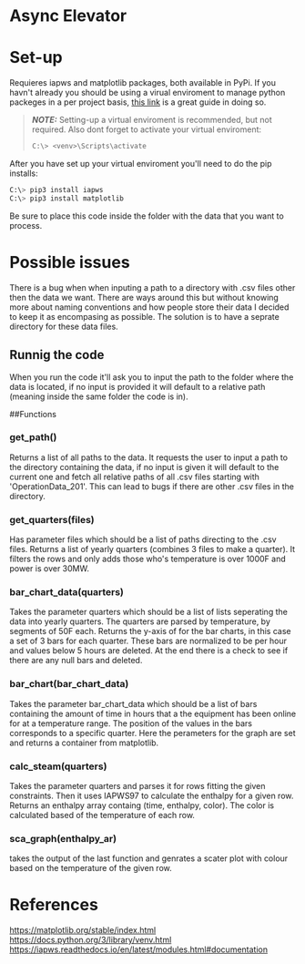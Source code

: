 # Async Elevator

# Set-up
Requieres iapws and matplotlib packages, both available in PyPi. If you havn't already you should be using a virual enviroment to manage python packeges in a per project basis, [this link](https://docs.python.org/3/library/venv.html) is a great guide in doing so. 
> **_NOTE:_**  Setting-up a virtual enviroment is recommended, but not required. Also dont forget to activate your virtual enviroment:
> ```python
> C:\> <venv>\Scripts\activate
> ```
After you have set up your virtual enviroment you'll need to do the pip installs:
```python
C:\> pip3 install iapws
C:\> pip3 install matplotlib
```
Be sure to place this code inside the folder with the data that you want to process.

# Possible issues
  There is a bug when when inputing a path to a directory with .csv files other then the data we want. There are ways around this but without knowing more about naming conventions and how people store their data I decided to keep it as encompasing as possible. The solution is to have a seprate directory for these data files. 
  
  
## Runnig the code
When you run the code it'll ask you to input the path to the folder where the data is located, if no input is provided it will default to a relative path (meaning inside the same folder the code is in). 
  
##Functions 
  ### get_path()
  Returns a list of all paths to the data. It requests the user to input a path to the directory containing the data, if no input is given it will default to the current one and fetch all relative paths of all .csv files starting with 'OperationData_201'. This can lead to bugs if there are other .csv files in the directory.
  ### get_quarters(files)
  Has parameter files which should be a list of paths directing to the .csv files. Returns a list of yearly quarters (combines 3 files to make a quarter). It filters the rows and only adds those who's temperature is over 1000F and power is over 30MW.
  ### bar_chart_data(quarters)
  Takes the parameter quarters which should be a list of lists seperating the data into yearly quarters. The quarters are parsed by temperature, by segments of 50F each. Returns the y-axis of for the bar charts, in this case a set of 3 bars for each quarter. These bars are normalized to be per hour and values below 5 hours are deleted. At the end there is a check to see if there are any null bars and deleted. 
  
  ### bar_chart(bar_chart_data)
  Takes the parameter bar_chart_data which should be a list of bars containing the amount of time in hours that a the equipment has been online for at a temperature range. The position of the values in the bars corresponds to a specific quarter. Here the perameters for the graph are set and returns a container from matplotlib.
  
  ### calc_steam(quarters)
  Takes the parameter quarters and parses it for rows fitting the given constraints. Then it uses IAPWS97 to calculate the enthalpy for a given row. Returns an enthalpy array containg (time, enthalpy, color). The color is calculated based of the temperature of each row. 
  
  ### sca_graph(enthalpy_ar)
  takes the output of the last function and genrates a scater plot with colour based on the temperature of the given row. 
  
  # References
  https://matplotlib.org/stable/index.html
  https://docs.python.org/3/library/venv.html
  https://iapws.readthedocs.io/en/latest/modules.html#documentation
  
  
